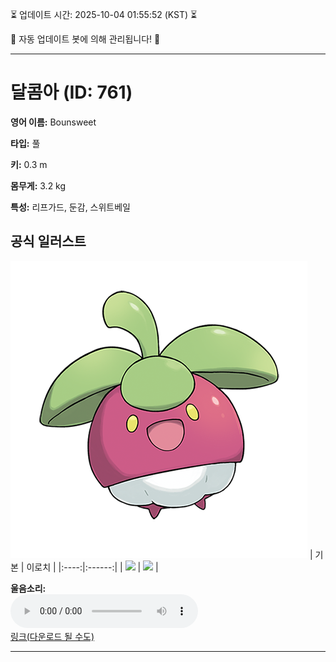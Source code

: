 
⏳ 업데이트 시간: 2025-10-04 01:55:52 (KST) ⏳

🤖 자동 업데이트 봇에 의해 관리됩니다! 🤖

---

# 달콤아 (ID: 761)
**영어 이름:** Bounsweet

**타입:** 풀

**키:** 0.3 m

**몸무게:** 3.2 kg

**특성:** 리프가드, 둔감, 스위트베일

## 공식 일러스트
![](https://raw.githubusercontent.com/PokeAPI/sprites/master/sprites/pokemon/other/official-artwork/761.png)
| 기본 | 이로치 |
|:----:|:------:|
| <img src="http://play.pokemonshowdown.com/sprites/ani/bounsweet.gif" width="200"> | <img src="http://play.pokemonshowdown.com/sprites/ani-shiny/bounsweet.gif" width="200"> |

**울음소리:**<br><audio controls src="https://raw.githubusercontent.com/PokeAPI/cries/main/cries/pokemon/latest/761.ogg"></audio><br> [링크(다운로드 될 수도)](https://raw.githubusercontent.com/PokeAPI/cries/main/cries/pokemon/latest/761.ogg)


---
